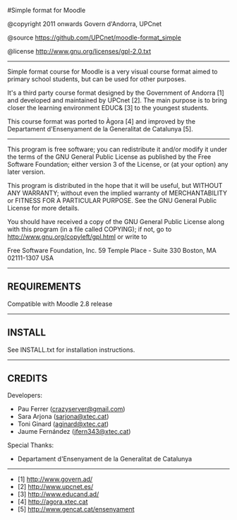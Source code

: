 #Simple format for Moodle

@copyright 2011 onwards Govern d'Andorra, UPCnet

@source https://github.com/UPCnet/moodle-format_simple

@license http://www.gnu.org/licenses/gpl-2.0.txt

-----------------------------------------------------------------------------

Simple format course for Moodle is a very visual course format aimed to 
primary school students, but can be used for other purposes.

It's a third party course format designed  by the Government of
Andorra [1] and developed and maintained by UPCnet [2]. The main purpose
is to bring closer the learning environment EDUC& [3] to the youngest
students.

This course format was ported to Àgora [4] and improved by the
Departament d'Ensenyament de la Generalitat de Catalunya [5].

-----------------------------------------------------------------------------
This program is free software; you can redistribute it and/or
modify it under the terms of the GNU General Public
License as published by the Free Software Foundation; either
version 3 of the License, or (at your option) any later version.

This program is distributed in the hope that it will be useful,
but WITHOUT ANY WARRANTY; without even the implied warranty of
MERCHANTABILITY or FITNESS FOR A PARTICULAR PURPOSE.  See the GNU
General Public License for more details.

You should have received a copy of the GNU General Public License
along with this program (in a file called COPYING); if not, go
to http://www.gnu.org/copyleft/gpl.html or write to 

  Free Software Foundation, Inc.
  59 Temple Place - Suite 330
  Boston, MA 02111-1307 USA
  
-----------------------------------------------------------------------------
## REQUIREMENTS

Compatible with Moodle 2.8 release

-----------------------------------------------------------------------------
## INSTALL

See INSTALL.txt for installation instructions.

-----------------------------------------------------------------------------
## CREDITS

Developers:
-   Pau Ferrer       (crazyserver@gmail.com)
-   Sara Arjona      (sarjona@xtec.cat) 
-   Toni Ginard      (aginard@xtec.cat)
-   Jaume Fernández  (jfern343@xtec.cat)

Special Thanks:
-   Departament d'Ensenyament de la Generalitat de Catalunya
   
-----------------------------------------------------------------------------
- [1] http://www.govern.ad/
- [2] http://www.upcnet.es/
- [3] http://www.educand.ad/
- [4] http://agora.xtec.cat
- [5] http://www.gencat.cat/ensenyament
